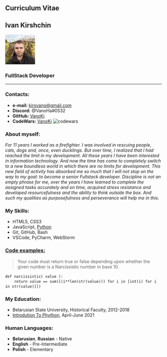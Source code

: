 ## Curriculum Vitae
## Ivan Kirshchin
![photo](Iam.jpg)
### FullStack Developer
*******
### Contacts:
* **e-mail:** kirsvano@gmail.com     
* **Discord:** @VanoHa#0532
* **GitHub:** [VanoKi](https://github.com/VanoKi) 
* **CodeWars:** [VanoKi](https://www.codewars.com/users/VanoKi/badges/micro)
![codewars](https://www.codewars.com/users/VanoKi/badges/small?theme=light)
### About myself:
*For 11 years I worked as a firefighter. I was involved in rescuing people, cats, dogs and, once,
even ducklings. But over time, I realized that I had reached the limit in my development.
All these years I have been interested in information technology. And now the time has come to 
completely switch to a new boundless world in which there are no limits for development. 
This new field of activity has absorbed me so much that I will not stop on the way to my goal:
to become a senior Fullstack developer. Discipline is not an empty phrase for me, over the years 
I have learned to complete the assigned tasks accurately and on time, acquired stress resistance 
and developed resourcefulness and the ability to think outside the box. And such my qualities as 
purposefulness and perseverance will help me in this.*
### My Skills:
* HTML5, CSS3 
* JavaScript, [Python](https://www.codewars.com/users/VanoKi/completed_solutions)
* Git, GitHub, Bash
* VSCode, PyCharm, WebStorm
### [Code examples:](https://www.codewars.com/users/VanoKi/completed_solutions)
>Your code must return true or false depending upon whether the 
> given number is a Narcissistic number in base 10. 
```
def narcissistic( value ):
    return value == sum([(i**len(str(value))) for i in [int(i) for i in str(value)]])
```
### My Education:
* Belarusian State University, Historical Faculty, 2012-2018
* [Introdution To Phython](https://training.by/#!/Training/2870?lang=ru), April-June 2021
### Human Languages:
* **Belarusian**, **Russian** - Native
* **English** - Pre-Intermediate
* **Polish** -  Elementary